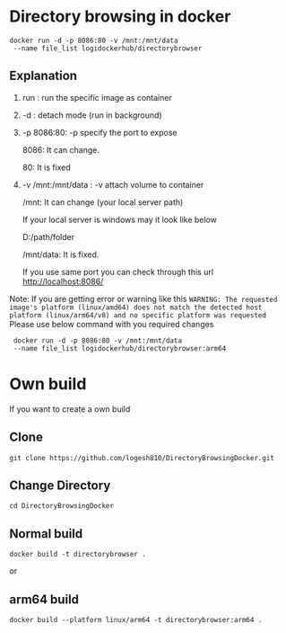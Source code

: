 # Directory browsing in docker


```
docker run -d -p 8086:80 -v /mnt:/mnt/data
 --name file_list logidockerhub/directorybrowser
 ```

## Explanation
1. run : run the specific image as container
2. -d :  detach mode (run in background)
3. -p 8086:80: -p specify the port to expose

    8086: It can change.

    80: It is fixed
4. -v /mnt:/mnt/data : -v attach volume to container

    /mnt: It can change (your local server path)

    If your local server is windows may it look like below
    
    D:/path/folder

    /mnt/data: It is fixed.

    If you use same port you can check through this url [http://localhost:8086/](http://localhost:8086/)


Note: If you are getting error or warning like this `WARNING: The requested image's platform (linux/amd64) does not match the detected host platform (linux/arm64/v8) and no specific platform was requested` Please use below command with you required changes


```
 docker run -d -p 8086:80 -v /mnt:/mnt/data
 --name file_list logidockerhub/directorybrowser:arm64
```


# Own build
If you want to create a own build
## Clone 

```
git clone https://github.com/logesh810/DirectoryBrowsingDocker.git
```
## Change Directory
```
cd DirectoryBrowsingDocker
```
## Normal build
```
docker build -t directorybrowser .
```
or
## arm64 build
```
docker build --platform linux/arm64 -t directorybrowser:arm64 .
```

